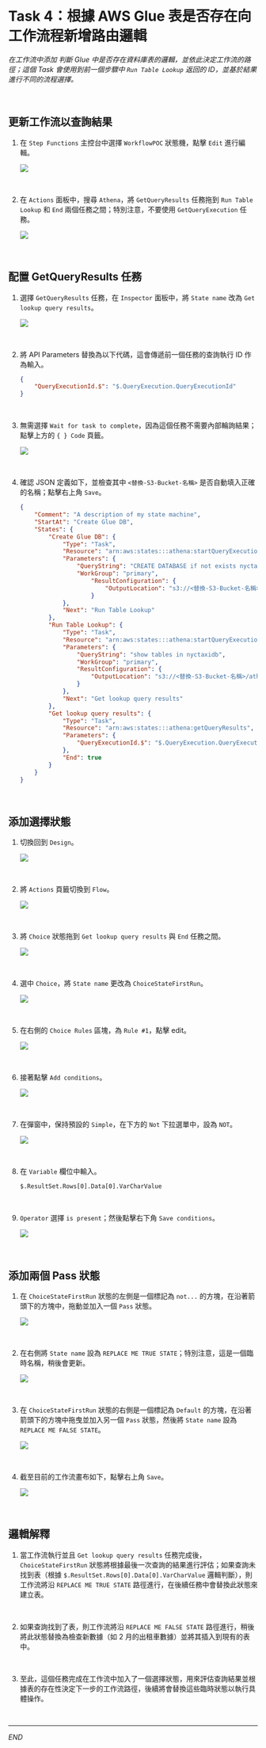 # Task 4：根據 AWS Glue 表是否存在向工作流程新增路由邏輯

_在工作流中添加 _判斷 Glue 中是否存在資料庫表的邏輯_，並依此決定工作流的路徑；這個 Task 會使用到前一個步驟中 `Run Table Lookup` 返回的 ID，並基於結果進行不同的流程選擇。_

<br>

## 更新工作流以查詢結果

1. 在 `Step Functions` 主控台中選擇 `WorkflowPOC` 狀態機，點擊 `Edit` 進行編輯。

    ![](images/img_52.png)

<br>

2. 在 `Actions` 面板中，搜尋 `Athena`，將 `GetQueryResults` 任務拖到 `Run Table Lookup` 和 `End` 兩個任務之間；特別注意，不要使用 `GetQueryExecution` 任務。

    ![](images/img_53.png)

<br>

## 配置 GetQueryResults 任務

1. 選擇 `GetQueryResults` 任務，在 `Inspector` 面板中，將 `State name` 改為 `Get lookup query results`。

    ![](images/img_54.png)

<br>

2. 將 API Parameters 替換為以下代碼，這會傳遞前一個任務的查詢執行 ID 作為輸入。

    ```json
    {
        "QueryExecutionId.$": "$.QueryExecution.QueryExecutionId"
    }
    ```

<br>

3. 無需選擇 `Wait for task to complete`，因為這個任務不需要內部輪詢結果；點擊上方的 `{ } Code` 頁籤。

    ![](images/img_55.png)

<br>

4. 確認 JSON 定義如下，並檢查其中 `<替換-S3-Bucket-名稱>` 是否自動填入正確的名稱；點擊右上角 `Save`。

    ```json
    {
        "Comment": "A description of my state machine",
        "StartAt": "Create Glue DB",
        "States": {
            "Create Glue DB": {
                "Type": "Task",
                "Resource": "arn:aws:states:::athena:startQueryExecution.sync",
                "Parameters": {
                    "QueryString": "CREATE DATABASE if not exists nyctaxidb",
                    "WorkGroup": "primary",
                        "ResultConfiguration": {
                            "OutputLocation": "s3://<替換-S3-Bucket-名稱>/athena/"
                        }
                },
                "Next": "Run Table Lookup"
            },
            "Run Table Lookup": {
                "Type": "Task",
                "Resource": "arn:aws:states:::athena:startQueryExecution.sync",
                "Parameters": {
                    "QueryString": "show tables in nyctaxidb",
                    "WorkGroup": "primary",
                    "ResultConfiguration": {
                        "OutputLocation": "s3://<替換-S3-Bucket-名稱>/athena/"
                    }
                },
                "Next": "Get lookup query results"
            },
            "Get lookup query results": {
                "Type": "Task",
                "Resource": "arn:aws:states:::athena:getQueryResults",
                "Parameters": {
                    "QueryExecutionId.$": "$.QueryExecution.QueryExecutionId"
                },
                "End": true
            }
        }
    }
    ```

<br>

## 添加選擇狀態

1. 切換回到 `Design`。

    ![](images/img_56.png)

<br>

2. 將 `Actions` 頁籤切換到 `Flow`。

    ![](images/img_57.png)

<br>

3. 將 `Choice` 狀態拖到 `Get lookup query results` 與 `End` 任務之間。

    ![](images/img_58.png)

<br>

4. 選中 `Choice`，將 `State name` 更改為 `ChoiceStateFirstRun`。

    ![](images/img_59.png)

<br>

5. 在右側的 `Choice Rules` 區塊，為 `Rule #1`，點擊 edit。

    ![](images/img_60.png)

<br>

6. 接著點擊 `Add conditions`。

    ![](images/img_61.png)

<br>

7. 在彈窗中，保持預設的 `Simple`，在下方的 `Not` 下拉選單中，設為 `NOT`。

    ![](images/img_62.png)

<br>

8. 在 `Variable` 欄位中輸入。

    ```bash
    $.ResultSet.Rows[0].Data[0].VarCharValue
    ```

<br>

9. `Operator` 選擇 `is present`；然後點擊右下角 `Save conditions`。

    ![](images/img_63.png)

<br>

## 添加兩個 Pass 狀態

1. 在 `ChoiceStateFirstRun` 狀態的左側是一個標記為 `not...` 的方塊，在沿著箭頭下的方塊中，拖動並加入一個 `Pass` 狀態。

    ![](images/img_64.png)

<br>

2. 在右側將 `State name` 設為 `REPLACE ME TRUE STATE`；特別注意，這是一個臨時名稱，稍後會更新。

    ![](images/img_65.png)

<br>

3. 在 `ChoiceStateFirstRun` 狀態的右側是一個標記為 `Default` 的方塊，在沿著箭頭下的方塊中拖曳並加入另一個 `Pass` 狀態，然後將 `State name` 設為 `REPLACE ME FALSE STATE`。

    ![](images/img_66.png)

<br>

4. 截至目前的工作流畫布如下，點擊右上角 `Save`。

    ![](images/img_67.png)

<br>

## 邏輯解釋

1. 當工作流執行並且 `Get lookup query results` 任務完成後，`ChoiceStateFirstRun` 狀態將根據最後一次查詢的結果進行評估；如果查詢未找到表（根據 `$.ResultSet.Rows[0].Data[0].VarCharValue` 邏輯判斷），則工作流將沿 `REPLACE ME TRUE STATE` 路徑進行，在後續任務中會替換此狀態來建立表。

<br>

2. 如果查詢找到了表，則工作流將沿 `REPLACE ME FALSE STATE` 路徑進行，稍後將此狀態替換為檢查新數據（如 2 月的出租車數據）並將其插入到現有的表中。

<br>

3. 至此，這個任務完成在工作流中加入了一個選擇狀態，用來評估查詢結果並根據表的存在性決定下一步的工作流路徑，後續將會替換這些臨時狀態以執行具體操作。

<br>

___

_END_